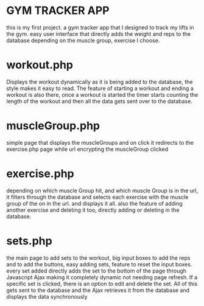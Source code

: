 # GYM TRACKER APP
this is my first project.
a gym tracker app that I designed to track my lifts in the gym.
easy user interface that directly adds the weight and reps to the database depending on the muscle group, exercise I choose.

# workout.php
Displays the workout dynamically as it is being added to the database, the style makes it easy to read. 
The feature of starting a workout and ending a workout is also there, once a workout is started the timer starts counting the length of the workout and then all the data gets sent over to the database.

# muscleGroup.php
simple page that displays the muscleGroups and on click it redirects to the exercise.php page while url encrypting the muscleGroup clicked

# exercise.php
depending on which muscle Group hit, and which muscle Group is in the url, it filters through the database and selects each exercise with the muscle group of the on in the url. and displays it all.
also the feature of adding another exercise and deleting it too, directly adding or deleting in the database.

# sets.php
the main page to add sets to the workout, big input boxes to add the reps and to add the buttons, easy adding sets, feature to reset the input boxes. 
every set added directly adds the set to the bottom of the page through Javascript Ajax making it completely dynamic not needing page refresh.
If a specific set is clicked, there is an option to edit and delete the set.
All of this gets sent to the database and the Ajax retrieves it from the database and displays the data synchronously
